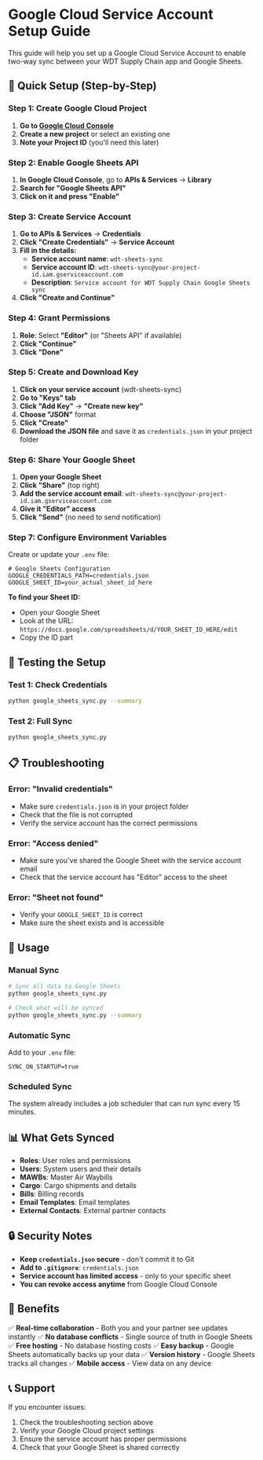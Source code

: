 # Google Cloud Service Account Setup Guide

This guide will help you set up a Google Cloud Service Account to enable two-way sync between your WDT Supply Chain app and Google Sheets.

## 🚀 Quick Setup (Step-by-Step)

### Step 1: Create Google Cloud Project

1. **Go to [Google Cloud Console](https://console.cloud.google.com/)**
2. **Create a new project** or select an existing one
3. **Note your Project ID** (you'll need this later)

### Step 2: Enable Google Sheets API

1. **In Google Cloud Console**, go to **APIs & Services** → **Library**
2. **Search for "Google Sheets API"**
3. **Click on it and press "Enable"**

### Step 3: Create Service Account

1. **Go to APIs & Services** → **Credentials**
2. **Click "Create Credentials"** → **Service Account**
3. **Fill in the details:**
   - **Service account name**: `wdt-sheets-sync`
   - **Service account ID**: `wdt-sheets-sync@your-project-id.iam.gserviceaccount.com`
   - **Description**: `Service account for WDT Supply Chain Google Sheets sync`
4. **Click "Create and Continue"**

### Step 4: Grant Permissions

1. **Role**: Select **"Editor"** (or "Sheets API" if available)
2. **Click "Continue"**
3. **Click "Done"**

### Step 5: Create and Download Key

1. **Click on your service account** (wdt-sheets-sync)
2. **Go to "Keys" tab**
3. **Click "Add Key"** → **"Create new key"**
4. **Choose "JSON"** format
5. **Click "Create"**
6. **Download the JSON file** and save it as `credentials.json` in your project folder

### Step 6: Share Your Google Sheet

1. **Open your Google Sheet**
2. **Click "Share"** (top right)
3. **Add the service account email**: `wdt-sheets-sync@your-project-id.iam.gserviceaccount.com`
4. **Give it "Editor" access**
5. **Click "Send"** (no need to send notification)

### Step 7: Configure Environment Variables

Create or update your `.env` file:

```env
# Google Sheets Configuration
GOOGLE_CREDENTIALS_PATH=credentials.json
GOOGLE_SHEET_ID=your_actual_sheet_id_here
```

**To find your Sheet ID:**
- Open your Google Sheet
- Look at the URL: `https://docs.google.com/spreadsheets/d/YOUR_SHEET_ID_HERE/edit`
- Copy the ID part

## 🔧 Testing the Setup

### Test 1: Check Credentials
```bash
python google_sheets_sync.py --summary
```

### Test 2: Full Sync
```bash
python google_sheets_sync.py
```

## 📋 Troubleshooting

### Error: "Invalid credentials"
- Make sure `credentials.json` is in your project folder
- Check that the file is not corrupted
- Verify the service account has the correct permissions

### Error: "Access denied"
- Make sure you've shared the Google Sheet with the service account email
- Check that the service account has "Editor" access to the sheet

### Error: "Sheet not found"
- Verify your `GOOGLE_SHEET_ID` is correct
- Make sure the sheet exists and is accessible

## 🔄 Usage

### Manual Sync
```bash
# Sync all data to Google Sheets
python google_sheets_sync.py

# Check what will be synced
python google_sheets_sync.py --summary
```

### Automatic Sync
Add to your `.env` file:
```env
SYNC_ON_STARTUP=true
```

### Scheduled Sync
The system already includes a job scheduler that can run sync every 15 minutes.

## 📊 What Gets Synced

- **Roles**: User roles and permissions
- **Users**: System users and their details
- **MAWBs**: Master Air Waybills
- **Cargo**: Cargo shipments and details
- **Bills**: Billing records
- **Email Templates**: Email templates
- **External Contacts**: External partner contacts

## 🔒 Security Notes

- **Keep `credentials.json` secure** - don't commit it to Git
- **Add to `.gitignore`**: `credentials.json`
- **Service account has limited access** - only to your specific sheet
- **You can revoke access anytime** from Google Cloud Console

## 🎯 Benefits

✅ **Real-time collaboration** - Both you and your partner see updates instantly
✅ **No database conflicts** - Single source of truth in Google Sheets
✅ **Free hosting** - No database hosting costs
✅ **Easy backup** - Google Sheets automatically backs up your data
✅ **Version history** - Google Sheets tracks all changes
✅ **Mobile access** - View data on any device

## 📞 Support

If you encounter issues:
1. Check the troubleshooting section above
2. Verify your Google Cloud project settings
3. Ensure the service account has proper permissions
4. Check that your Google Sheet is shared correctly 